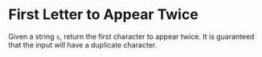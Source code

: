 # First Letter to Appear Twice

Given a string `s`, return the first character to appear twice. It is guaranteed that the input will have a duplicate
character.
